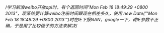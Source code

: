 /*学习新浪weibo开放api时，有个返回时间"Mon Feb 18 18:49:29 +0800 2013"，现系统要计算weibo注册时间跟现在相差多久，使用 new Date("'Mon Feb 18 18:49:29 +0800 2013'")时在IE下报NAN，google一下，说IE参数不正确，于是用了比较傻子的方法来解决*/
